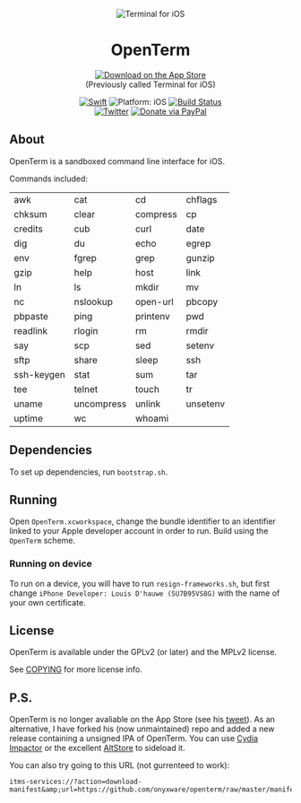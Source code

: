 <p align="center">
<img src="readme-resources/hero.png" alt="Terminal for iOS">
</p>

<h1 align="center">OpenTerm</h1>

<p align="center">
<a href=""><img src="readme-resources/app_store_badge.svg" alt="Download on the App Store"/></a>
<br><span align="center">(Previously called Terminal for iOS)</span>

</p>

<p align="center">
<a href="https://developer.apple.com/swift/"><img src="https://img.shields.io/badge/Swift-4.1-orange.svg?style=flat" alt="Swift"/></a>

<img src="https://img.shields.io/badge/Platform-iOS%2011.0+-lightgrey.svg" alt="Platform: iOS">
<a href="https://travis-ci.org/louisdh/openterm"><img src="https://travis-ci.org/louisdh/openterm.svg?branch=master" alt="Build Status"/></a>
<br>
<a href="http://twitter.com/LouisDhauwe"><img src="https://img.shields.io/badge/Twitter-@LouisDhauwe-blue.svg?style=flat" alt="Twitter"/></a>
<a href="https://paypal.me/louisdhauwe"><img src="https://img.shields.io/badge/Donate-PayPal-green.svg?style=flat" alt="Donate via PayPal"/></a>
</p>

## About
OpenTerm is a sandboxed command line interface for iOS. 


Commands included:

|            |            |            |            |
| ---------- | ---------- | ---------- | ---------- |
| awk        | cat        | cd         | chflags    |
| chksum     | clear      | compress   | cp         |
| credits    | cub        | curl       | date       |
| dig        | du         | echo       | egrep      |
| env        | fgrep      | grep       | gunzip     |
| gzip       | help       | host       | link       |
| ln         | ls         | mkdir      | mv         |
| nc         | nslookup   | open-url   | pbcopy     |
| pbpaste    | ping       | printenv   | pwd        |
| readlink   | rlogin     | rm         | rmdir      |
| say        | scp        | sed        | setenv     |
| sftp       | share      | sleep      | ssh        |
| ssh-keygen | stat       | sum        | tar        |
| tee        | telnet     | touch      | tr         |
| uname      | uncompress | unlink     | unsetenv   |
| uptime     | wc         | whoami     |            |

## Dependencies
To set up dependencies, run `bootstrap.sh`.

## Running
Open `OpenTerm.xcworkspace`, change the bundle identifier to an identifier linked to your Apple developer account in order to run. Build using the `OpenTerm` scheme. 

### Running on device
To run on a device, you will have to run `resign-frameworks.sh`, but first change `iPhone Developer: Louis D'hauwe (5U7B95VS8G)` with the name of your own certificate. 

## License

OpenTerm is available under the GPLv2 (or later) and the MPLv2 license.

See [COPYING](./COPYING) for more license info.

## P.S.

OpenTerm is no longer avaliable on the App Store (see his [tweet](https://twitter.com/LouisDhauwe/status/1052003267612299266?s=20)). As an alternative, I have forked his (now unmaintained) repo and added a new release containing a unsigned IPA of OpenTerm. You can use [Cydia Impactor](cydiaimpactor.com) or the excellent [AltStore](altstore.io) to sideload it.

You can also try going to this URL (not gurrenteed to work):
```
itms-services://?action=download-manifest&amp;url=https://github.com/onyxware/openterm/raw/master/manifest.plist
```
